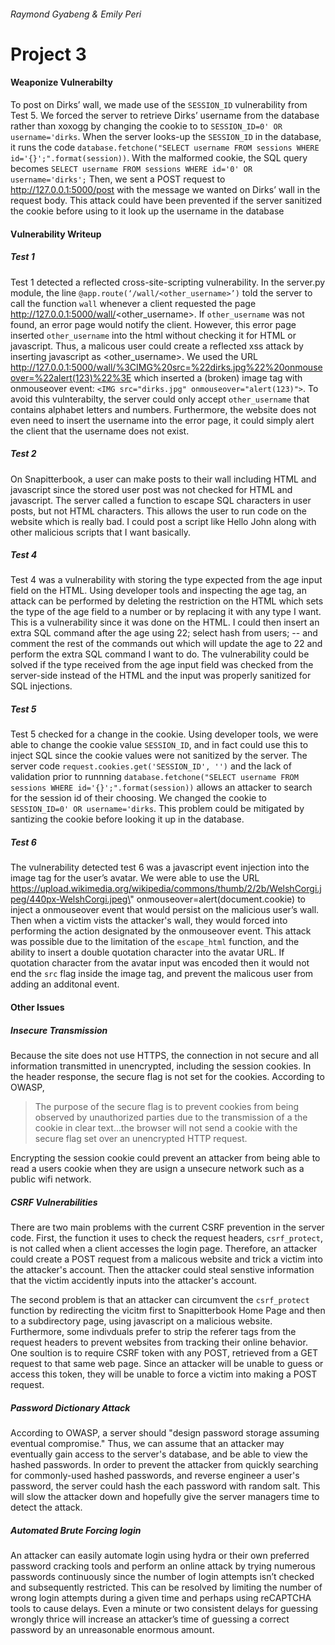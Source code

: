 ###### Raymond Gyabeng & Emily Peri
# Project 3
#### Weaponize Vulnerabilty 
To post on Dirks’ wall, we made use of the `SESSION_ID` vulnerability from Test 5. We forced the server to retrieve Dirks’ username from the database rather than xoxogg by changing the cookie to to `SESSION_ID=0' OR username='dirks`. When the server looks-up the `SESSION_ID` in the database, it runs the code `database.fetchone("SELECT username FROM sessions WHERE id='{}';".format(session))`. With the malformed cookie, the SQL query becomes `SELECT username FROM sessions WHERE id='0' OR username='dirks';` Then, we sent a POST request to http://127.0.0.1:5000/post with the message we wanted on Dirks’ wall in the request body. This attack could have been prevented if the server sanitized the cookie before using to it look up the username in the database 
#### Vulnerability Writeup
##### Test 1
Test 1 detected a reflected cross-site-scripting vulnerability. In the server.py module, the line `@app.route(‘/wall/<other_username>’)` told the server to call the function `wall` whenever a client requested the page http://127.0.0.1:5000/wall/<other_username>. If `other_username` was not found, an error page would notify the client. However, this error page inserted `other_username` into the html without checking it for HTML or javascript. Thus, a malicous user could create a reflected xss attack by inserting javascript as <other_username>. We used the URL http://127.0.0.1:5000/wall/%3CIMG%20src=%22dirks.jpg%22%20onmouseover=%22alert(123)%22%3E which inserted a (broken) image tag with onmouseover event: `<IMG src="dirks.jpg" onmouseover="alert(123)">`. To avoid this vulnterabilty, the server could only accept `other_username` that contains alphabet letters and numbers. Furthermore, the website does not even need to insert the username into the error page, it could simply alert the client that the username does not exist.
##### Test 2 
On Snapitterbook, a user can make posts to their wall including HTML and javascript since the stored user post was not checked for HTML and javascript. The server called a function to escape SQL characters in user posts, but not HTML characters. This allows the user to run code on the website which is really bad. I could post a script like Hello John <script>alert('Give me all your money or I'll delete your account...');</script> along with other malicious scripts that I want basically.
##### Test 4
Test 4 was a vulnerability with storing the type expected from the age input field on the HTML. Using developer tools and inspecting the age tag, an attack can be performed by deleting the restriction on the HTML which sets the type of the age field to a number or by replacing it with any type I want. This is a vulnerability since it was done on the HTML. I could then insert an extra SQL command after the age using 22; select hash from users; -- and comment the rest of the commands out which will update the age to 22 and perform the extra SQL command I want to do. The vulnerability could be solved if the type received from the age input field was checked from the server-side instead of the HTML and the input was properly sanitized for SQL injections.
##### Test 5
Test 5 checked for a change in the cookie. Using developer tools, we were able to change the cookie value `SESSION_ID`, and in fact could use this to inject SQL since the cookie values were not sanitized by the server. The server code `request.cookies.get('SESSION_ID', '')` and the lack of validation prior to runnning `database.fetchone("SELECT username FROM sessions WHERE id='{}';".format(session))` allows an attacker to search for the session id of their choosing.  We changed the cookie to `SESSION_ID=0' OR username='dirks`. This problem could be mitigated by santizing the cookie before looking it up in the database.
##### Test 6
The vulnerability detected test 6 was a javascript event injection into the image tag for the user’s avatar. We were able to use the URL https://upload.wikimedia.org/wikipedia/commons/thumb/2/2b/WelshCorgi.jpeg/440px-WelshCorgi.jpeg\" onmouseover=alert(document.cookie) to inject a onmouseover event that would persist on the malicious user’s wall. Then when a victim vists the attacker's wall, they would forced into performing the action designated by the onmouseover event. This attack was possible due to the limitation of the `escape_html` function, and the ability to insert a double quotation character into the avatar URL. If quotation character from the avatar input was encoded then it would not end the `src` flag inside the image tag, and prevent the malicous user from adding an additonal event.
#### Other Issues
##### Insecure Transmission
Because the site does not use HTTPS, the connection in not secure and all information transmitted in unencrypted, including the session cookies. In the header response, the secure flag is not set for the cookies. According to OWASP, 
> The purpose of the secure flag is to prevent cookies from being observed by unauthorized parties due to the transmission of a the cookie in clear text...the browser will not send a cookie with the secure flag set over an unencrypted HTTP request.

Encrypting the session cookie could prevent an attacker from being able to read a users cookie when they are usign a unsecure network such as a public wifi network.
##### CSRF Vulnerabilities
There are two main problems with the current CSRF prevention in the server code. First, the function it uses to check the request headers, `csrf_protect`, is not called when a client accesses the login page. Therefore, an attacker could create a POST request from a malicous website and trick a victim into the attacker's account. Then the attacker could steal senstive information that the victim accidently inputs into the attacker's account. 

The second problem is that an attacker can circumvent the `csrf_protect` function by redirecting the vicitm first to Snapitterbook Home Page and then to a subdirectory page, using javascript on a malicious website. Furthermore, some indivduals prefer to strip the referer tags from the request headers to prevent websites from tracking their online behavior. One soultion is to require CSRF token with any POST, retrieved from a GET request to that same web page. Since an attacker will be unable to guess or access this token, they will be unable to force a victim into making a POST request.

##### Password Dictionary Attack
According to OWASP, a server should "design password storage assuming eventual compromise." Thus, we can assume that an attacker may eventually gain access to the server's database, and be able to view the hashed passwords. In order to prevent the attacker from quickly searching for commonly-used hashed passwords, and reverse engineer a user's password, the server could hash the each password with random salt. This will slow the attacker down and hopefully give the server managers time to detect the attack. 

##### Automated Brute Forcing login
An attacker can easily automate login using hydra or their own preferred password cracking tools and perform an online attack by trying numerous passwords continuously since the number of login attempts isn’t checked and subsequently restricted. This can be resolved by limiting the number of wrong login attempts during a given time and perhaps using reCAPTCHA tools to cause delays. Even a minute or two consistent delays for guessing wrongly thrice will increase an attacker’s time of guessing a correct password by an unreasonable enormous amount.

